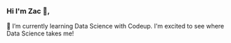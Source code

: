 ### Hi I'm Zac 👋,

🌱 I’m currently learning Data Science with Codeup. 
   I'm excited to see where Data Science takes me!
